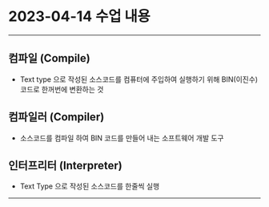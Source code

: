 # 2023-04-14 수업 내용   

***
## 컴파일 (Compile)
- Text type 으로 작성된 소스코드를 컴퓨터에 주입하여 실행하기 위해 BIN(이진수) 코드로 한꺼번에 변환하는 것   
## 컴파일러 (Compiler)
- 소스코드를 컴파일 하여 BIN 코드를 만들어 내는 소프트웨어 개발 도구   
## 인터프리터 (Interpreter)
- Text Type 으로 작성된 소스코드를 한줄씩 실행
***

